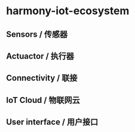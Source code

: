 # harmony-iot-ecosystem


## Sensors / 传感器


## Actuactor / 执行器


## Connectivity / 联接


## IoT Cloud / 物联网云


## User interface / 用户接口
